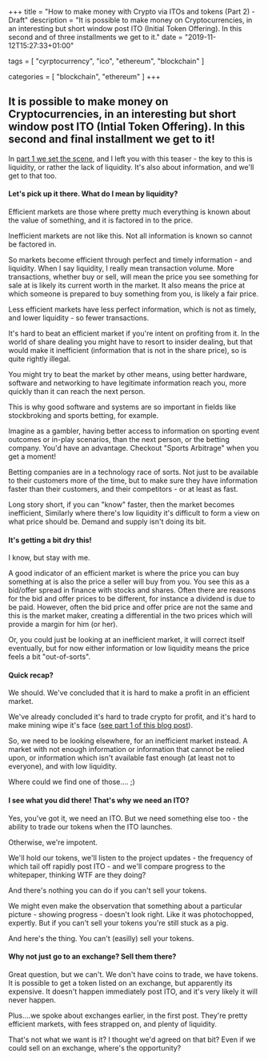 +++
title = "How to make money with Crypto via ITOs and tokens (Part 2) - Draft"
description = "It is possible to make money on Cryptocurrencies, in an interesting but short window post ITO (Initial Token Offering). In this second and of three installments we get to it."
date = "2019-11-12T15:27:33+01:00"

tags = [
    "cyrptocurrency",
    "ico",
	"ethereum",
	"blockchain"
]

categories = [
    "blockchain",
	"ethereum"
]
+++

## It is possible to make money on Cryptocurrencies, in an interesting but short window post ITO (Intial Token Offering). In this second and final installment we get to it!

In [part 1 we set the scene](/2019/11/how-to-make-money-with-crypto-via-itos-and-tokens-part-1/), and I left you with this teaser - the key to this is liquidity, or rather the lack of liquidity. It's also about information, and we'll get to that too. 

#### Let's pick up it there. What do I mean by liquidity? 

Efficient markets are those where pretty much everything is known about the value of something, and it is factored in to the price. 

Inefficient markets are not like this. Not all information is known so cannot be factored in.

So markets become efficient through perfect and timely information - and liquidity. When I say liquidity, I really mean transaction volume. More transactions, whether buy or sell, will mean the price you see something for sale at is likely its current worth in the market. It also means the price at which someone is prepared to buy something from you, is likely a fair price.

Less efficient markets have less perfect information, which is not as timely, and lower liquidity - so fewer transactions.  

It's hard to beat an efficient market if you're intent on profiting from it. In the world of share dealing you might have to resort to insider dealing, but that would make it inefficient (information that is not in the share price), so is quite rightly illegal.  

You might try to beat the market by other means, using better hardware, software and networking to have legitimate information reach you, more quickly than it can reach the next person. 

This is why good software and systems are so important in fields like stockbroking and sports betting, for example.

Imagine as a gambler, having better access to information on sporting event outcomes or in-play scenarios, than the next person, or the betting company. You'd have an advantage. Checkout "Sports Arbitrage" when you get a moment!

Betting companies are in a technology race of sorts. Not just to be available to their customers more of the time, but to make sure they have information faster than their customers, and their competitors - or at least as fast.

Long story short, if you can "know" faster, then the market becomes inefficient, Similarly where there's low liquidity it's difficult to form a view on what price should be. Demand and supply isn't doing its bit.

#### It's getting a bit dry this! 

I know, but stay with me.

A good indicator of an efficient market is where the price you can buy something at is also the price a seller will buy from you. You see this as a bid/offer spread in finance with stocks and shares. Often there are reasons for the bid and offer prices to be different, for instance a dividend is due to be paid. However, often the bid price and offer price are not the same and this is the market maker, creating a differential in the two prices which will provide a margin for him (or her). 

Or, you could just be looking at an inefficient market, it will correct itself eventually, but for now either information or low liquidity means the price feels a bit "out-of-sorts".

#### Quick recap?

We should. We've concluded that it is hard to make a profit in an efficient market. 

We've already concluded it's hard to trade crypto for profit, and it's hard to make mining wipe it's face ([see part 1 of this blog post](/2019/11/how-to-make-money-with-crypto-via-itos-and-tokens-part-1/)). 

So, we need to be looking elsewhere, for an inefficient market instead. A market with not enough information or information that cannot be relied upon, or information which isn't available fast enough (at least not to everyone), and with low liquidity. 

Where could we find one of those.... ;)

#### I see what you did there! That's why we need an ITO?

Yes, you've got it, we need an ITO. But we need something else too - the ability to trade our tokens when the ITO launches. 

Otherwise, we're impotent. 

We'll hold our tokens, we'll listen to the project updates - the frequency of which tail off rapidly post ITO - and we'll compare progress to the whitepaper, thinking WTF are they doing? 

And there's nothing you can do if you can't sell your tokens.

We might even make the observation that something about a particular picture - showing progress - doesn't look right. Like it was photochopped, expertly. But if you can't sell your tokens you're still stuck as a pig.

And here's the thing. You can't (easilly) sell your tokens.

#### Why not just go to an exchange? Sell them there?

Great question, but we can't. We don't have coins to trade, we have tokens. It is possible to get a token listed on an exchange, but apparently its expensive. It doesn't happen immediately post ITO, and it's very likely it will never happen.

Plus....we spoke about exchanges earlier, in the first post. They're pretty efficient markets, with fees strapped on, and plenty of liquidity.  

That's not what we want is it? I thought we'd agreed on that bit? Even if we could sell on an exchange, where's the opportunity?